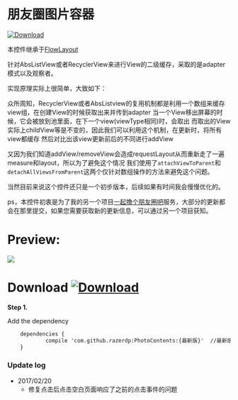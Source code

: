 # 朋友圈图片容器

[ ![Download](https://api.bintray.com/packages/razerdp/maven/PhotoContents/images/download.svg) ](https://bintray.com/razerdp/maven/PhotoContents/_latestVersion)

本控件继承于[FlowLayout](https://github.com/ApmeM/android-flowlayout)

针对AbsListView或者RecyclerView来进行View的二级缓存，采取的是adapter模式以及观察者。

实现原理实际上很简单，大致如下：

众所周知，RecyclerView或者AbsListview的复用机制都是利用一个数组来缓存view组，在创建View的时候获取出来并传到adapter
当一个View移出屏幕的时候，它会被放到池里面，在下一个view(viewType相同)时，会取出
而取出的View实际上childView等是不变的，因此我们可以利用这个机制，在更新时，将所有view都缓存
然后对比出该view更新前后的不同进行addView

又因为我们知道addView/removeView会造成requestLayout从而重新走了一遍measure和layout，所以为了避免这个情况
我们使用了`attachViewToParent`和`detachAllViewsFromParent`这两个仅针对数组操作的方法来避免这个问题。

当然目前来说这个控件还只是一个初步版本，后续如果有时间我会慢慢优化的。

ps，本控件初衷是为了我的另一个项目[一起撸个朋友圈吧](https://github.com/razerdp/FriendCircle)服务，大部分的更新都会在那里提交，如果您需要获取新的更新信息，可以通过另一个项目获知。


# Preview:
![](https://github.com/razerdp/PhotoContents/blob/master/art/preview.gif)

# Download  [ ![Download](https://api.bintray.com/packages/razerdp/maven/PhotoContents/images/download.svg) ](https://bintray.com/razerdp/maven/PhotoContents/_latestVersion)

**Step 1.**

Add the dependency

```xml
	dependencies {
	        compile 'com.github.razerdp:PhotoContents:{最新版}'  //最新版看上方Jcenter标签
	}
```


### Update log

 - 2017/02/20
    + 修复点击后点击空白页面响应了之前的点击事件的问题


